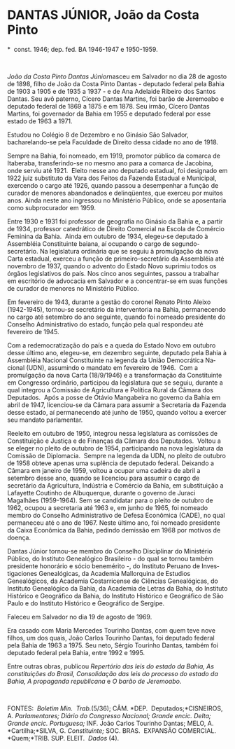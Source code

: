 DANTAS JÚNIOR, João da Costa Pinto
==================================

\*  const. 1946; dep. fed. BA 1946-1947 e 1950-1959.

 

*João da Costa Pinto Dantas Júnior*nasceu em Salvador no dia 28 de
agosto de 1898, fi­lho de João da Costa Pinto Dantas - deputa­do federal
pela Bahia de 1903 a 1905 e de 1935 a 1937 - e de Ana Adelaide Ribeiro
dos Santos Dantas. Seu avô paterno, Cícero Dantas Martins, foi barão de
Jeremoabo e deputado federal de 1869 a 1875 e em 1878. Seu irmão, Cícero
Dantas Martins, foi governador da Bahia em 1955 e deputado federal por
esse estado de 1963 a 1971.

Estudou no Colégio 8 de Dezembro e no Ginásio São Salvador,
bacharelando-se pela Faculdade de Direito dessa cidade no ano de 1918.

Sempre na Bahia, foi nomeado, em 1919, promotor público da comarca de
Itaberaba, transferindo-se no mesmo ano para a comarca de Jacobina, onde
serviu até 1921.  Eleito nes­se ano deputado estadual, foi designado em
1922 juiz substituto da Vara dos Feitos da Fa­zenda Estadual e
Municipal, exercendo o car­go até 1926, quando passou a desempenhar a
função de curador de menores abandonados e delinqüentes, que exerceu por
muitos anos. Ainda neste ano ingressou no Ministério Público, onde se
aposentaria como subprocurador em 1959.

Entre 1930 e 1931 foi professor de geografia no Giná­sio da Bahia e, a
partir de 1934, professor ca­tedrático de Direito Comercial na Escola de
Comércio Feminina da Bahia.  Ainda em outubro de 1934, elegeu-se
deputado à Assembléia Constituinte baiana, aí ocupando o cargo de
segundo-secretário. Na legislatura ordinária que se seguiu à
promulga­ção da nova Carta estadual, exerceu a função de
primeiro-secretário da Assembléia até no­vembro de 1937, quando o
advento do Estado Novo suprimiu todos os órgãos legislativos do país.
Nos cinco anos seguintes, passou a trabalhar em escritório de advocacia
em Salvador e a concentrar-se em suas funções de curador de menores no
Ministério Público.

Em fevereiro de 1943, durante a gestão do coronel Renato Pinto Aleixo
(1942-1945), tornou-se se­cretário da interventoria na Bahia,
permane­cendo no cargo até setembro do ano seguinte, quando foi nomeado
presidente do Conselho Administrativo do estado, função pela qual
respondeu até fevereiro de 1945.

Com a redemocratização do país e a queda do Estado Novo em outubro desse
último ano, elegeu-se, em dezembro seguinte, deputa­do pela Bahia à
Assembléia Nacional Consti­tuinte na legenda da União Democrática
Na­cional (UDN), assumindo o mandato em feve­reiro de 1946.  Com a
promulgação da nova Carta (18/9/1946) e a transformação da Constituinte
em Congresso ordinário, participou da legislatura que se seguiu, durante
a qual inte­grou a Comissão de Agricultura e Política Ru­ral da Câmara
dos Deputados.  Após a posse de Otávio Mangabeira no governo da Bahia em
abril de 1947, licenciou-se da Câmara para as­sumir a Secretaria da
Fazenda desse estado, aí permanecendo até junho de 1950, quando voltou a
exercer seu mandato parlamentar.

Reeleito em outubro de 1950, integrou nessa legislatura as comissões de
Constituição e Justiça e de Finanças da Câmara dos Depu­tados.  Voltou a
se eleger no pleito de outubro de 1954, participando na nova legislatura
da Comissão de Diplomacia.  Sempre na legenda da UDN, no pleito de
outubro de 1958 obteve apenas uma suplência de deputado federal.
Deixando a Câmara em janeiro de 1959, vol­tou a ocupar uma cadeira de
abril a setembro desse ano, quando se licenciou para assumir o cargo de
secretário da Agricultura, Indústria e Comércio da Bahia, em
substituição a Lafa­yette Coutinho de Albuquerque, durante o governo de
Juraci Magalhães (1959-1964). Sem se candidatar para o pleito de outubro
de 1962, ocupou a secretaria até 1963 e, em junho de 1965, foi nomeado
membro do Conselho Administrativo de Defesa Econômica (CADE), no qual
permaneceu até o ano de 1967. Neste último ano, foi nomeado presidente
da Caixa Econômica da Bahia, pedindo demissão em 1968 por motivos de
doença.

Dantas Júnior tornou-se membro do Con­selho Disciplinar do Ministério
Público, do Instituto Genealógico Brasileiro - do qual se tornou também
presidente honorário e sócio benemérito -, do Instituto Peruano de
Inves­tigaciones Genealógicas, da Academia Mallor­quina de Estudios
Genealógicos, da Academia Costarricense de Ciências Genealógicas, do
Instituto Genealógico da Bahia, da Academia de Letras da Bahia, do
Instituto Histórico e Geográfico da Bahia, do Instituto Histórico e
Geográfico de São Paulo e do Instituto Histórico e Geográfico de
Sergipe.

Faleceu em Salvador no dia 19 de agosto de 1969.

Era casado com Maria Mercedes Tourinho Dantas, com quem teve nove
filhos, um dos quais, João Carlos Tourinho Dantas, foi deputado federal
pela Bahia de 1963 a 1975. Seu neto, Sérgio Tourinho Dantas, também foi
deputado federal pela Bahia, entre 1992 e 1995.

Entre outras obras, publicou *Repertório* *das leis do estado da Bahia,
As constituições* *do Brasil, Consolidação das leis do processo* *do
estado da Bahia, A propaganda republicana* e *O barão de Jeremoabo*.

 

FONTES:  *Boletim Min.  Trab.*(5/36); CÂM. *DEP.  Deputados;*CISNEIROS,
A. *Parlamen*­*tares; Diário do Congresso Nacional; Grande* *encic.
Delta; Grande encic. Portuguesa;* INF. João Carlos Tourinho Dantas;
ME­LO, A. *Cartilha;*SILVA, G. *Constituinte;* SOC. BRAS.  EXPANSÃO
COMERCIAL. *Quem;*TRIB. SUP. ELEIT.  *Dados* (4).
